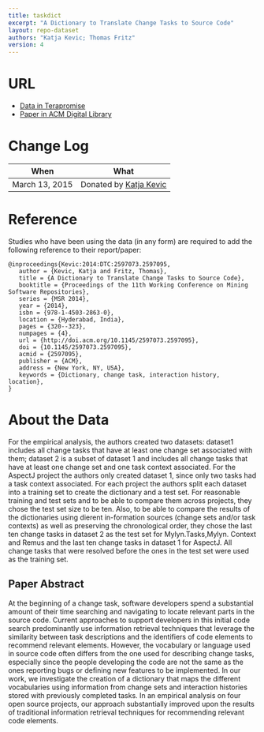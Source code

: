 ```yaml
---
title: taskdict
excerpt: "A Dictionary to Translate Change Tasks to Source Code"
layout: repo-dataset
authors: "Katja Kevic; Thomas Fritz"
version: 4
---
```



# URL

* [Data in Terapromise](https://terapromise.csc.ncsu.edu:8443/svn/repo/other/taskdict)
* [Paper in ACM Digital Library](http://dl.acm.org/citation.cfm?id=2597095)

# Change Log

When | What
---- | ----
March 13, 2015 | Donated by [Katja Kevic](/repo/people/data-donors/promise4.html)


# Reference

Studies who have been using the data (in any form) are required to add the following reference to their report/paper:

```
@inproceedings{Kevic:2014:DTC:2597073.2597095,
   author = {Kevic, Katja and Fritz, Thomas},
   title = {A Dictionary to Translate Change Tasks to Source Code},
   booktitle = {Proceedings of the 11th Working Conference on Mining Software Repositories},
   series = {MSR 2014},
   year = {2014},
   isbn = {978-1-4503-2863-0},
   location = {Hyderabad, India},
   pages = {320--323},
   numpages = {4},
   url = {http://doi.acm.org/10.1145/2597073.2597095},
   doi = {10.1145/2597073.2597095},
   acmid = {2597095},
   publisher = {ACM},
   address = {New York, NY, USA},
   keywords = {Dictionary, change task, interaction history, location},
}
```

# About the Data

For the empirical analysis, the authors created two datasets: dataset1 includes all change tasks
that have at least one change set associated with them; dataset 2 is a subset of dataset 1 and
includes all change tasks that have at least one change set and one task context associated. For
the AspectJ project the authors only created dataset 1, since only two tasks had a task context
associated. For each project the authors split each dataset into a training set to create the
dictionary and a test set. For reasonable training and test sets and to be able to compare them
across projects, they chose the test set size to be ten. Also, to be able to compare the results
of the dictionaries using dierent in-formation sources (change sets and/or task contexts) as well
as preserving the chronological order, they chose the last ten change tasks in dataset 2 as the
test set for Mylyn.Tasks,Mylyn. Context and Remus and the last ten change tasks in dataset 1 for
AspectJ. All change tasks that were resolved before the ones in the test set were used as the
training set.

## Paper Abstract

At the beginning of a change task, software developers spend a substantial amount of their time
searching and navigating to locate relevant parts in the source code. Current approaches to
support developers in this initial code search predominantly use information retrieval techniques
that leverage the similarity between task descriptions and the identifiers of code elements to
recommend relevant elements. However, the vocabulary or language used in source code often
differs from the one used for describing change tasks, especially since the people developing the
code are not the same as the ones reporting bugs or defining new features to be implemented. In
our work, we investigate the creation of a dictionary that maps the different vocabularies using
information from change sets and interaction histories stored with previously completed tasks.
In an empirical analysis on four open source projects, our approach substantially improved upon
the results of traditional information retrieval techniques for recommending relevant code
elements.
